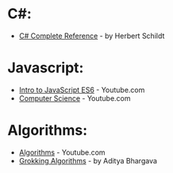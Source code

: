 # C#:
* [C# Complete Reference](https://g.co/kgs/PdGfJK) - by Herbert Schildt 

# Javascript:
* [Intro to JavaScript ES6](https://www.youtube.com/playlist?list=PL-xu4i_QDSxcoDNeh8rx5-pHCCTOg0XsI) - Youtube.com
* [Computer Science](https://www.youtube.com/playlist?list=PL8dPuuaLjXtNlUrzyH5r6jN9ulIgZBpdo) - Youtube.com

# Algorithms:
* [Algorithms](https://www.youtube.com/playlist?list=PLJTvi6Vq8-z9dFHYbvY5EVTNfgVjAUGWK) - Youtube.com
* [Grokking Algorithms](https://g.co/kgs/mJZWhZ) -   by Aditya Bhargava
